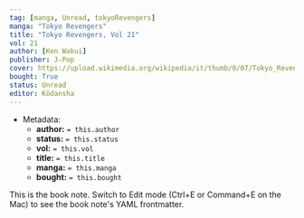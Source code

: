 ```yaml
---
tag: [manga, Unread, tokyoRevengers]
manga: "Tokyo Revengers"
title: "Tokyo Revengers, Vol 21"
vol: 21
author: [Ken Wakui]
publisher: J-Pop
cover: https://upload.wikimedia.org/wikipedia/it/thumb/0/07/Tokyo_Revengers_1.jpg/1280px-Tokyo_Revengers_1.jpg
bought: True
status: Unread
editor: Kōdansha
---
```


- Metadata:
    - **author:** `= this.author`
    - **status:** `= this.status`
    - **vol:** `= this.vol`
    - **title:** `= this.title`
    - **manga:** `= this.manga`
    - **bought:** `= this.bought`

This is the book note. Switch to Edit mode (Ctrl+E or Command+E on the Mac) to see the book note's YAML frontmatter.